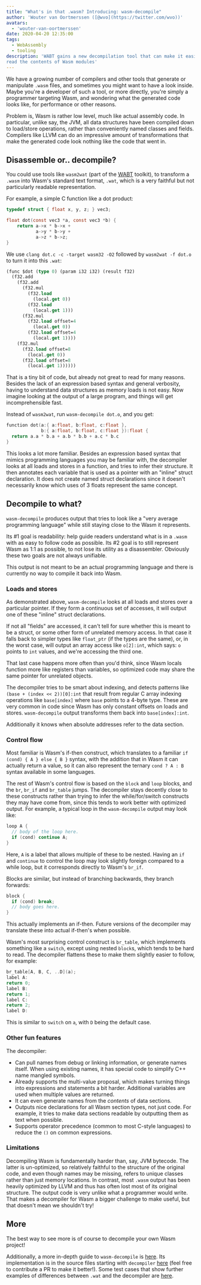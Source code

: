 ```yaml
---
title: "What's in that .wasm? Introducing: wasm-decompile"
author: 'Wouter van Oortmerssen ([@wvo](https://twitter.com/wvo))'
avatars:
  - 'wouter-van-oortmerssen'
date: 2020-04-20 12:35:00
tags:
  - WebAssembly
  - tooling
description: 'WABT gains a new decompilation tool that can make it easier to
read the contents of Wasm modules'
---
```

We have a growing number of compilers and other tools that generate or
manipulate `.wasm` files, and sometimes you might want to have a look inside.
Maybe you're a developer of such a tool, or more directly, you're simply a
programmer targeting Wasm, and wondering what the generated code looks like,
for performance or other reasons.

Problem is, Wasm is rather low level, much like actual assembly code. In particular,
unlike say, the JVM, all data structures have been compiled down to load/store
operations, rather than conveniently named classes and fields. Compilers like
LLVM can do an impressive amount of transformations that make the generated code
look nothing like the code that went in.

## Disassemble or.. decompile?

You could use tools like `wasm2wat` (part of the
[WABT](https://github.com/WebAssembly/wabt) toolkit), to transform a `.wasm`
into Wasm's standard text format, `.wat`, which is a very faithful but not
particularly readable representation.

For example, a simple C function like a dot product:

```c
typedef struct { float x, y, z; } vec3;

float dot(const vec3 *a, const vec3 *b) {
    return a->x * b->x +
           a->y * b->y +
           a->z * b->z;
}
```

We use `clang dot.c -c -target wasm32 -O2` followed by `wasm2wat -f dot.o` to
turn it into this `.wat`:

```lisp
(func $dot (type 0) (param i32 i32) (result f32)
  (f32.add
    (f32.add
      (f32.mul
        (f32.load
          (local.get 0))
        (f32.load
          (local.get 1)))
      (f32.mul
        (f32.load offset=4
          (local.get 0))
        (f32.load offset=4
          (local.get 1))))
    (f32.mul
      (f32.load offset=8
        (local.get 0))
      (f32.load offset=8
        (local.get 1))))))
```

That is a tiny bit of code, but already not great to read for many reasons.
Besides the lack of an expression based syntax and general verbosity,
having to understand data structures as memory loads is not easy.
Now imagine looking at the output of a large program, and things will
get incomprehensible fast.

Instead of `wasm2wat`, run `wasm-decompile dot.o`, and you get:

```c
function dot(a:{ a:float, b:float, c:float },
             b:{ a:float, b:float, c:float }):float {
  return a.a * b.a + a.b * b.b + a.c * b.c
}
```

This looks a lot more familiar. Besides an expression based syntax that
mimics programming languages you may be familiar with, the decompiler looks
at all loads and stores in a function, and tries to infer their structure.
It then annotates each variable that is used as a pointer with an "inline"
struct declaration. It does not create named struct declarations since it
doesn't necessarily know which uses of 3 floats represent the same
concept.

## Decompile to what?

`wasm-decompile` produces output that tries to look like a "very average
programming language" while still staying close to the Wasm it represents.

Its #1 goal is readability: help guide readers understand what is in a
`.wasm` with as easy to follow code as possible. Its #2 goal
is to still represent Wasm as 1:1 as possible, to not lose its utility
as a disassembler. Obviously these two goals are not always unifiable.

This output is not meant to be an actual programming language and there is
currently no way to compile it back into Wasm.

### Loads and stores

As demonstrated above, `wasm-decompile` looks at all loads and stores
over a particular pointer. If they form a continuous set of
accesses, it will output one of these "inline" struct declarations.

If not all "fields" are accessed, it can't tell for sure whether
this is meant to be a struct, or some other form of unrelated memory
access. In that case it falls back to simpler types like `float_ptr`
(if the types are the same), or, in the worst case, will output an
array access like `o[2]:int`, which says: `o` points to `int` values,
and we're accessing the third one.

That last case happens more often than you'd think, since Wasm
locals function more like registers than variables, so optimized
code may share the same pointer for unrelated objects.

The decompiler tries to be smart about indexing, and detects
patterns like `(base + (index << 2))[0]:int` that result from
regular C array indexing operations like `base[index]` where `base`
points to a 4-byte type. These are very common in code since Wasm
has only constant offsets on loads and stores. `wasm-decompile`
output transforms them back into `base[index]:int`.

Additionally it knows when absolute addresses refer to the data section.

### Control flow

Most familiar is Wasm's if-then construct, which translates to a familiar
`if (cond) { A } else { B }` syntax, with the addition that in Wasm it
can actually return a value, so it can also represent the ternary `cond ? A : B`
syntax available in some languages.

The rest of Wasm's control flow is based on the `block` and `loop`
blocks, and the `br`, `br_if` and `br_table` jumps. The decompiler
stays decently close to these constructs rather than trying to infer
the while/for/switch constructs they may have come from, since this
tends to work better with optimized output. For example, a typical
loop in the `wasm-decompile` output may look like:

```c
loop A {
  // body of the loop here.
  if (cond) continue A;
}
```

Here, `A` is a label that allows multiple of these to be nested.
Having an `if` and `continue` to control the loop may look slightly
foreign compared to a while loop, but it corresponds directly to
Wasm's `br_if`.

Blocks are similar, but instead of branching backwards, they branch
forwards:

```c
block {
  if (cond) break;
  // body goes here.
}
```

This actually implements an if-then. Future versions of the decompiler
may translate these into actual if-then's when possible.

Wasm's most surprising control construct is `br_table`, which implements
something like a `switch`, except using nested `block`s, which tends to
be hard to read. The decompiler flattens these to make them slightly
easier to follow, for example:

```c
br_table[A, B, C, ..D](a);
label A:
return 0;
label B:
return 1;
label C:
return 2;
label D:
```

This is similar to `switch` on `a`, with `D` being the default case.

### Other fun features

The decompiler:

- Can pull names from debug or linking information,
  or generate names itself. When using existing names, it has special
  code to simplify C++ name mangled symbols.
- Already supports the multi-value proposal, which makes turning
  things into expressions and statements a bit harder. Additional
  variables are used when multiple values are returned.
- It can even generate names from the _contents_ of data sections.
- Outputs nice declarations for all Wasm section types, not just
  code. For example, it tries to make data sections readable by
  outputting them as text when possible.
- Supports operator precedence (common to most C-style languages)
  to reduce the `()` on common expressions.

### Limitations

Decompiling Wasm is fundamentally harder than, say, JVM bytecode.
The latter is un-optimized, so relatively faithful to the structure of the
original code, and even though names may be missing, refers to unique
classes rather than just memory locations. In contrast, most `.wasm`
output has been heavily optimized by LLVM and thus has often lost most
of its original structure. The output code is very unlike what a
programmer would write. That makes a decompiler for Wasm a bigger
challenge to make useful, but that doesn't mean we shouldn't try!

## More

The best way to see more is of course to decompile your own Wasm project!

Additionally, a more in-depth guide to `wasm-decompile` is
[here](https://github.com/WebAssembly/wabt/blob/master/docs/decompiler.md).
Its implementation is in the source files starting with `decompiler`
[here](https://github.com/WebAssembly/wabt/tree/master/src)
(feel free to contribute a PR to make it better!). Some test cases that show
further examples of differences between `.wat` and the decompiler are
[here](https://github.com/WebAssembly/wabt/tree/master/test/decompile).
